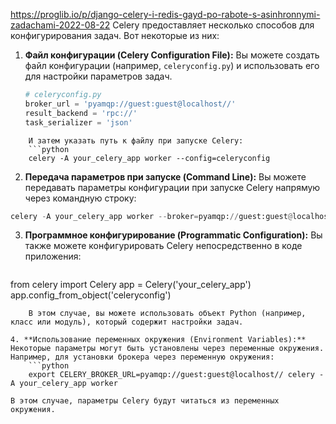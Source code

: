 https://proglib.io/p/django-celery-i-redis-gayd-po-rabote-s-asinhronnymi-zadachami-2022-08-22
Celery предоставляет несколько способов для конфигурирования задач. Вот некоторые из них:

1. **Файл конфигурации (Celery Configuration File):** Вы можете создать файл конфигурации (например, `celeryconfig.py`) и использовать его для настройки параметров задач.
	```python
	# celeryconfig.py
	broker_url = 'pyamqp://guest:guest@localhost//'
	result_backend = 'rpc://'
	task_serializer = 'json'

```
	И затем указать путь к файлу при запуске Celery:
	```python
	celery -A your_celery_app worker --config=celeryconfig
```

2. **Передача параметров при запуске (Command Line):** Вы можете передавать параметры конфигурации при запуске Celery напрямую через командную строку:
```python
celery -A your_celery_app worker --broker=pyamqp://guest:guest@localhost//
```
3. **Программное конфигурирование (Programmatic Configuration):** Вы также можете конфигурировать Celery непосредственно в коде приложения:
	```python
from celery import Celery app = Celery('your_celery_app') app.config_from_object('celeryconfig')
```
	В этом случае, вы можете использовать объект Python (например, класс или модуль), который содержит настройки задач.

4. **Использование переменных окружения (Environment Variables):** Некоторые параметры могут быть установлены через переменные окружения. Например, для установки брокера через переменную окружения:
	```python
	export CELERY_BROKER_URL=pyamqp://guest:guest@localhost// celery -A your_celery_app worker
```
	В этом случае, параметры Celery будут читаться из переменных окружения.